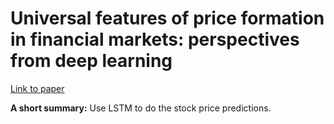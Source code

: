 # Universal features of price formation in financial markets: perspectives from deep learning
[Link to paper](https://www.tandfonline.com/doi/full/10.1080/14697688.2019.1622295)

**A short summary:** Use LSTM to do the stock price predictions. 
